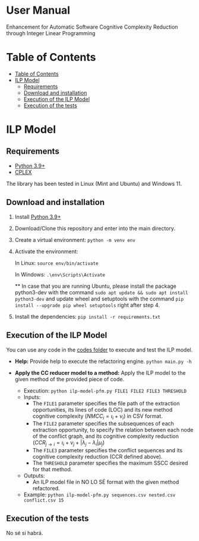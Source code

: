 # User Manual
Enhancement for Automatic Software Cognitive Complexity Reduction through Integer Linear Programming




# Table of Contents
- [Table of Contents](#table-of-contents)
- [ILP Model](#ilp-model)
  - [Requirements](#requirements)
  - [Download and installation](#download-and-installation)
  - [Execution of the ILP Model](#execution-of-the-ilp-model)
  - [Execution of the tests](#execution-of-the-tests)
  
# ILP Model

## Requirements
- [Python 3.9+](https://www.python.org/)
- [CPLEX](https://www.ibm.com/es-es/products/ilog-cplex-optimization-studio)

The library has been tested in Linux (Mint and Ubuntu) and Windows 11.


## Download and installation
1. Install [Python 3.9+](https://www.python.org/)
2. Download/Clone this repository and enter into the main directory.
3. Create a virtual environment: `python -m venv env`
4. Activate the environment: 
   
   In Linux: `source env/bin/activate`

   In Windows: `.\env\Scripts\Activate`

   ** In case that you are running Ubuntu, please install the package python3-dev with the command `sudo apt update && sudo apt install python3-dev` and update wheel and setuptools with the command `pip  install --upgrade pip wheel setuptools` right after step 4.
   
5. Install the dependencies: `pip install -r requirements.txt`


## Execution of the ILP Model
You can use any code in the [codes folder](codes/) to execute and test the ILP model.

- **Help:** Provide help to execute the refactoring engine.
    `python main.py -h`

- **Apply the CC reducer model to a method:** Apply the ILP model to the given method of the provided piece of code.
  
  - Execution: `python ilp-model-pfm.py FILE1 FILE2 FILE3 THRESHOLD`
  - Inputs: 
    - The `FILE1` parameter specifies the file path of the extraction opportunities, its lines of code (LOC) and its new method cognitive complexity ($NMCC_i = \iota_i + \nu_i$) in CSV format.
    - The `FILE2` parameter specifies the subsequences of each extraction opportunity, to specify the relation between each node of the conflict graph, and its cognitive complexity reduction ($CCR_{j \to i} = \iota_i + \nu_j + |\lambda_j - \lambda_i|\mu_j$)
    - The `FILE3` parameter specifies the conflict sequences and its cognitive complexity reduction (CCR defined above).
    - The `THRESHOLD` parameter specifies the maximum SSCC desired for that method.
  - Outputs:
    - An ILP model file in NO LO SÉ format with the given method refactored.
  - Example: `python ilp-model-pfm.py sequences.csv nested.csv conflict.csv 15`


## Execution of the tests
No sé si habrá.
